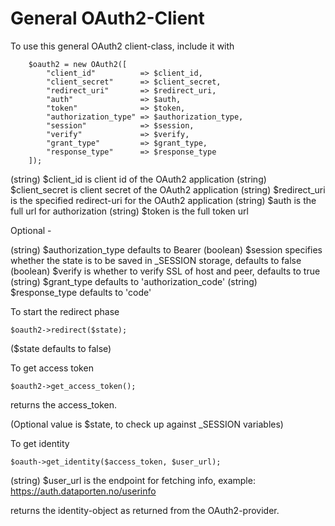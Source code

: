 # General OAuth2-Client

To use this general OAuth2 client-class, include it with
``` require_once('OAuth2Client.php'); 
	$oauth2 = new OAuth2([
		"client_id" 		 => $client_id,
		"client_secret" 	 => $client_secret,
		"redirect_uri" 		 => $redirect_uri, 
		"auth" 				 => $auth, 
		"token" 			 => $token,
		"authorization_type" => $authorization_type, 
		"session" 			 => $session, 
		"verify" 			 => $verify, 
		"grant_type" 		 => $grant_type, 
		"response_type" 	 => $response_type 
	]);
```

(string) $client_id is client id of the OAuth2 application
(string) $client_secret is client secret of the OAuth2 application
(string) $redirect_uri is the specified redirect-uri for the OAuth2 application
(string) $auth is the full url for authorization
(string) $token is the full token url


Optional - 

(string) $authorization_type defaults to Bearer
(boolean) $session specifies whether the state is to be saved in _SESSION storage, defaults to false
(boolean) $verify is whether to verify SSL of host and peer, defaults to true
(string) $grant_type defaults to 'authorization_code'
(string) $response_type defaults to 'code'


To start the redirect phase

``` $oauth2->redirect($state); ```

($state defaults to false)


To get access token

``` $oauth2->get_access_token(); ```

returns the access_token.

(Optional value is $state, to check up against _SESSION variables)


To get identity

``` $oauth->get_identity($access_token, $user_url); ```

(string) $user_url is the endpoint for fetching info, example: https://auth.dataporten.no/userinfo

returns the identity-object as returned from the OAuth2-provider.

